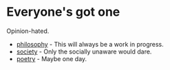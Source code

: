 # Everyone's got one

Opinion-hated.

* [philosophy](naval-gazing) -
  This will always be a work in progress.
* [society](pol) -
  Only the socially unaware would dare.
* [poetry](loopback.jpg) -
  Maybe one day.
